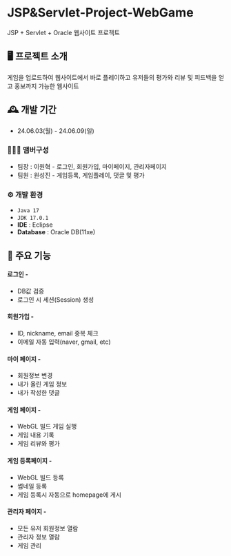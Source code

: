 #  JSP&Servlet-Project-WebGame
JSP + Servlet + Oracle 웹사이트 프로젝트


## 🖥️ 프로젝트 소개
게임을 업로드하여 웹사이트에서 바로 플레이하고 유저들의 평가와 리뷰 및 피드백을 얻고 홍보까지 가능한 웹사이트
<br>

## 🕰️ 개발 기간
* 24.06.03(월) - 24.06.09(일)

### 🧑‍🤝‍🧑 맴버구성
 - 팀장  : 이원혁 - 로그인, 회원가입, 마이페이지, 관리자페이지
 - 팀원  : 원성진 - 게임등록, 게임플레이, 댓글 및 평가


### ⚙️ 개발 환경
- `Java 17`
- `JDK 17.0.1`
- **IDE** : Eclipse
- **Database** : Oracle DB(11xe)

## 📌 주요 기능
#### 로그인 - <a href="주소" ></a>
- DB값 검증
- 로그인 시 세션(Session) 생성
#### 회원가입 - <a href="주소" ></a>
- ID, nickname, email 중복 체크
- 이메일 자동 입력(naver, gmail, etc)
#### 마이 페이지 - <a href="주소" ></a>
- 회원정보 변경
- 내가 올린 게임 정보
- 내가 작성한 댓글
#### 게임 페이지 - <a href="주소" ></a>
- WebGL 빌드 게임 실행
- 게임 내용 기록
- 게임 리뷰와 평가
#### 게임 등록페이지 - <a href="주소" ></a>
- WebGL 빌드 등록
- 썸네일 등록
- 게임 등록시 자동으로 homepage에 게시
#### 관리자 페이지 - <a href="주소" ></a>
- 모든 유저 회원정보 열람
- 관리자 정보 열람
- 게임 관리
